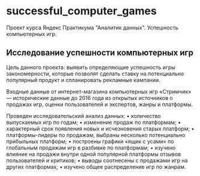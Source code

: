 # successful_computer_games
Проект курса Яндекс Практикума "Аналитик данных".  Успешность компьютерных игр.
## Исследование успешности компьютерных игр

Цель данного проекта: выявить определяющие успешность игры закономерности, которые позволят сделать ставку на потенциально популярный продукт и спланировать рекламные кампании.

Входные данные от интернет-магазина компьютерных игр «Стримчик» — исторические данные до 2016 года из открытых источников о продажах игр, оценки пользователей и экспертов, жанры и платформы.

Проведен исследовательский анализ данных:
•	количество выпускаемых игр по годам;
•	изменение продаж по платформам;
•	характерный срок появления новых и исчезновения старых платформ;
•	платформы-лидеры по продажам, выбраны несколько потенциально прибыльных платформ;
•	построены графики «ящик с усами» по глобальным продажам игр в разбивке по платформам;
•	изучено влияние на продажи внутри одной популярной платформы отзывов пользователей и критиков;
•	выводы соотнесены с продажами игр на других платформах;
•	изучено общее распределение игр по жанрам.
